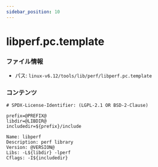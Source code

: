 ```yaml
---
sidebar_position: 10
---
```

# libperf.pc.template

### ファイル情報

- パス: `linux-v6.12/tools/lib/perf/libperf.pc.template`

### コンテンツ

```template
# SPDX-License-Identifier: (LGPL-2.1 OR BSD-2-Clause)

prefix=@PREFIX@
libdir=@LIBDIR@
includedir=${prefix}/include

Name: libperf
Description: perf library
Version: @VERSION@
Libs: -L${libdir} -lperf
Cflags: -I${includedir}

```
